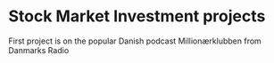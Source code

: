 # Stock Market Investment projects

First project is on the popular Danish podcast Millionærklubben from Danmarks Radio
